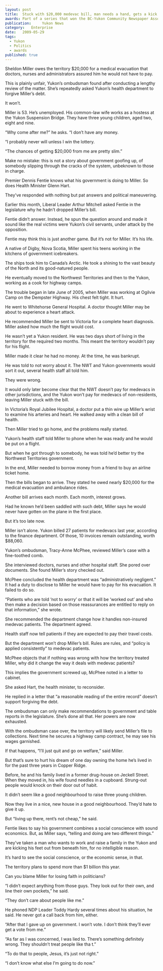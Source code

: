 ```yaml
---
layout:	post
title:	Stuck with $20,000 medevac bill, man needs a hand, gets a kick
awards: Part of a series that won the BC-Yukon Community Newspaper Association's award for best feature series, and led to a man's financially crippling medical bill being overturned
publication:     Yukon News
category:	Enterprise
date:	2009-05-29
tags: 
  - Yukon
  - Politics
  - awards
published: true
---
```


Sheldon Miller owes the territory $20,000 for a medical evacuation that doctors, nurses and administrators assured him he would not have to pay.

This is plainly unfair, Yukon’s ombudsman found after conducting a lengthy review of the matter. She’s repeatedly asked Yukon’s health department to forgive Miller’s debt.

It won’t.<!-- BREAK -->

Miller is 53. He’s unemployed. His common-law wife works as a hostess at the Yukon Suspension Bridge. They have three young children, aged two, eight and nine.

“Why come after me?” he asks. “I don’t have any money.

“I probably never will unless I win the lottery.

“The chances of getting $20,000 from me are pretty slim.”

Make no mistake: this is not a story about government goofing up, of somebody slipping through the cracks of the system, unbeknown to those in charge.

Premier Dennis Fentie knows what his government is doing to Miller. So does Health Minister Glenn Hart.

They’ve responded with nothing but pat answers and political maneuvering.

Earlier this month, Liberal Leader Arthur Mitchell asked Fentie in the legislature why he hadn’t dropped Miller’s bill.

Fentie didn’t answer. Instead, he spun the question around and made it sound like the real victims were Yukon’s civil servants, under attack by the opposition.

Fentie may think this is just another game. But it’s not for Miller. It’s his life.

A native of Digby, Nova Scotia, Miller spent his teens working in the kitchens of government icebreakers.

The ships took him to Canada’s Arctic. He took a shining to the vast beauty of the North and its good-natured people.

He eventually moved to the Northwest Territories and then to the Yukon, working as a cook for highway camps.

The trouble began in late June of 2005, when Miller was working at Ogilvie Camp on the Dempster Highway. His chest felt tight. It hurt.

He went to Whitehorse General Hospital. A doctor thought Miller may be about to experience a heart attack.

He recommended Miller be sent to Victoria for a complete heart diagnosis. Miller asked how much the flight would cost.

He wasn’t yet a Yukon resident. He was two days short of living in the territory for the required two months. This meant the territory wouldn’t pay for his flight.

Miller made it clear he had no money. At the time, he was bankrupt.

He was told to not worry about it. The NWT and Yukon governments would sort it out, several health staff all told him.

They were wrong.

It would only later become clear that the NWT doesn’t pay for medevacs in other jurisdictions, and the Yukon won’t pay for medevacs of non-residents, leaving Miller stuck with the bill.

In Victoria’s Royal Jubilee Hospital, a doctor put a thin wire up Miller’s wrist to examine his arteries and heart. He walked away with a clean bill of health.

Then Miller tried to go home, and the problems really started.

Yukon’s health staff told Miller to phone when he was ready and he would be put on a flight.

But when he got through to somebody, he was told he’d better try the Northwest Territories government.

In the end, Miller needed to borrow money from a friend to buy an airline ticket home.

Then the bills began to arrive. They stated he owed nearly $20,000 for the medical evacuation and ambulance rides.

Another bill arrives each month. Each month, interest grows.

Had he known he’d been saddled with such debt, Miller says he would never have gotten on the plane in the first place.

But it’s too late now.

Miller isn’t alone. Yukon billed 27 patients for medevacs last year, according to the finance department. Of those, 10 invoices remain outstanding, worth $88,060.

Yukon’s ombudsman, Tracy-Anne McPhee, reviewed Miller’s case with a fine-toothed comb.

She interviewed doctors, nurses and other hospital staff. She pored over documents. She found Miller’s story checked out.

McPhee concluded the health department was “administratively negligent.” It had a duty to disclose to Miller he would have to pay for his evacuation. It failed to do so.

“Patients who are told ‘not to worry’ or that it will be ‘worked out’ and who then make a decision based on those reassurances are entitled to reply on that information,” she wrote.

She recommended the department change how it handles non-insured medevac patients. The department agreed.

Health staff now tell patients if they are expected to pay their travel costs.

But the department won’t drop Miller’s bill. Rules are rules, and “policy is applied consistently” to medevac patients.

McPhee objects that if nothing was wrong with how the territory treated Miller, why did it change the way it deals with medevac patients?

This implies the government screwed up, McPhee noted in a letter to cabinet.


She asked Hart, the health minister, to reconsider.

He replied in a letter that “a reasonable reading of the entire record” doesn’t support forgiving the debt.

The ombudsman can only make recommendations to government and table reports in the legislature. She’s done all that. Her powers are now exhausted.

With the ombudsman case over, the territory will likely send Miller’s file to collections. Next time he secures a highway camp contract, he may see his wages garnished.

If that happens, “I’ll just quit and go on welfare,” said Miller.

But that’s sure to hurt his dream of one day owning the home he’s lived in for the past three years in Copper Ridge.

Before, he and his family lived in a former drug-house on Jeckell Street. When they moved in, his wife found needles in a cupboard. Strung-out people would knock on their door out of habit.

It didn’t seem like a good neighbourhood to raise three young children.

Now they live in a nice, new house in a good neighbourhood. They’d hate to give it up.

But “living up there, rent’s not cheap,” he said.

Fentie likes to say his government combines a social conscience with sound economics. But, as Miller says, “telling and doing are two different things.”

They’ve taken a man who wants to work and raise a family in the Yukon and are kicking his feet out from beneath him, for no intelligible reason.

It’s hard to see the social conscience, or the economic sense, in that.

The territory plans to spend more than $1 billion this year.

Can you blame Miller for losing faith in politicians?

“I didn’t expect anything from those guys. They look out for their own, and line their own pockets,” he said.

“They don’t care about people like me.”

He phoned NDP Leader Toddy Hardy several times about his situation, he said. He never got a call back from him, either.

“After that I gave up on government. I won’t vote. I don’t think they’ll ever get a vote from me.”

“As far as I was concerned, I was lied to. There’s something definitely wrong. They shouldn’t treat people like tha t.”

“To do that to people, Jesus, it’s just not right.”

“I don’t know what else I’m going to do now.”